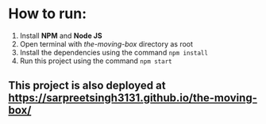 # How to run:
1) Install **NPM** and **Node JS**
2) Open terminal with *the-moving-box* directory as root
3) Install the dependencies using the command `npm install`
4) Run this project using the command `npm start`

## This project is also deployed at https://sarpreetsingh3131.github.io/the-moving-box/